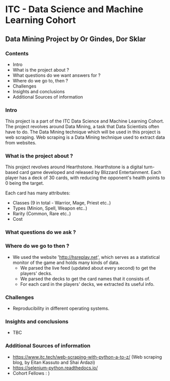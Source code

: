 # ITC -  Data Science and Machine Learning Cohort

## Data Mining Project by Or Gindes, Dor Sklar

### Contents 
* Intro
* What is the project about ?
* What questions do we want answers for ?
* Where do we go to, then ?
* Challenges
* Insights and conclusions
* Additional Sources of information

### Intro 

This project is a part of the ITC Data Science and Machine Learning Cohort. 
The project revolves around Data Mining, a task that Data Scientists often have to do. 
The Data Mining technique which will be used in this project is web scraping. 
Web scraping is a Data Mining technique used to extract data from websites. 


### What is the project about ? 

This project revolves around Hearthstone. 
Hearthstone is a digital turn-based card game developed and released by Blizzard Entertainment. 
Each player has a deck of 30 cards, with reducing the opponent's health points to 0 being the target. 

Each card has many attributes:
* Classes (9 in total - Warrior, Mage, Priest etc..)
* Types (Minion, Spell, Weapon etc..)
* Rarity (Common, Rare etc..)
* Cost


### What questions do we ask  ? 



### Where do we go to then ?

* We used the website 'http://hsreplay.net', which serves as a statistical monitor of the game and holds many kinds of data.
    * We parsed the live feed (updated about every second) to get the players' decks.
    * We parsed the decks to get the card names that it consists of.
    * For each card in the players' decks, we extracted its useful info.


### Challenges 

* Reproducibility in different operating systems.

### Insights and conclusions 

* TBC

### Additional Sources of information 
 
* https://www.itc.tech/web-scraping-with-python-a-to-z/ (Web scraping blog, by Eitan Kassuto and Shai Ardazi)
* https://selenium-python.readthedocs.io/
* Cohort Fellows : ) 
